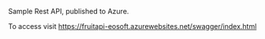 Sample Rest API, published to Azure.

To access visit https://fruitapi-eosoft.azurewebsites.net/swagger/index.html

